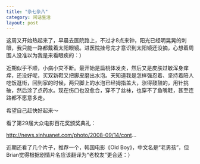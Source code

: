 ```yaml
---
title: "杂七杂八"
category: 闲话生活
layout: post
---
```

这周又开始热起来了，早晨去医院路上，不过才8点来钟，阳光已经明晃晃的刺眼，我只能一路都戴着太阳眼镜。进医院挂号完才意识到太阳镜还没摘，心想着周围人没准以为我是来看眼疾的：）

近期似乎不顺，小病小灾不断。最开始是扁桃体发炎，然后又是皮肤过敏浑身痒痒，还没好呢，买双新鞋又把脚皮磨出水泡。天知道我是怎样强忍着、坚持着陪人吃饭逛街，回到家的时候，两只脚上的水泡已经拇指盖大，涨得鼓鼓的，用针挑破，然后涂了点药水。现在伤口也没愈合，穿不了丝袜，也穿不了鱼嘴鞋，甚至连路都不愿意多走。

希望自己赶快好起来～

看了第29届大众电影百花奖颁奖典礼：

http://news.xinhuanet.com/photo/2008-09/14/cont...

近期还看了几个片子，推荐一个，韩国电影《Old Boy》，中文名是“老男孩”，但Brian觉得根据剧情片名应该翻译为“老校友”更合适：）



